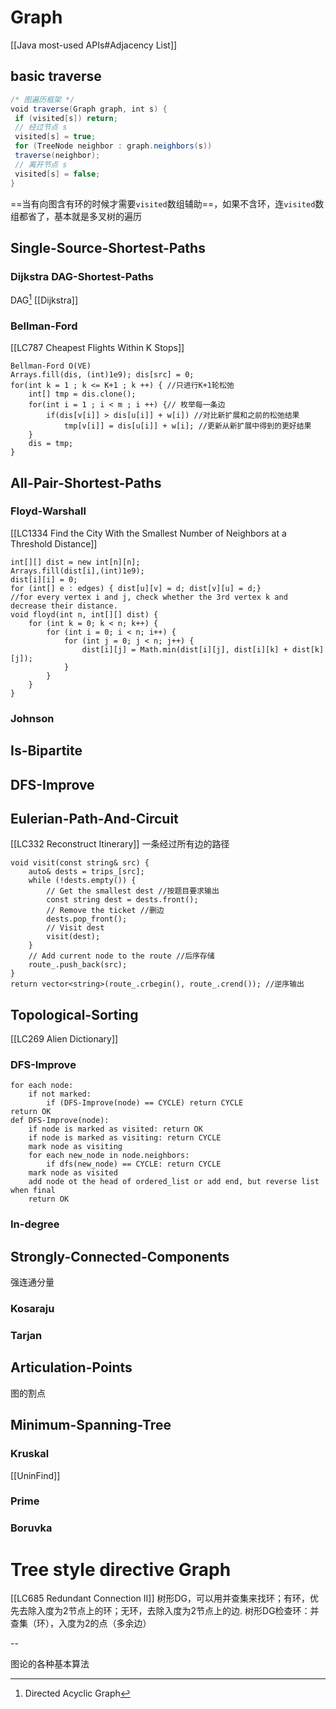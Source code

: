 # Graph
[[Java most-used APIs#Adjacency List]]

## basic traverse
```java
/* 图遍历框架 */  
void traverse(Graph graph, int s) {  
 if (visited[s]) return;  
 // 经过节点 s  
 visited[s] = true;  
 for (TreeNode neighbor : graph.neighbors(s))  
 traverse(neighbor);  
 // 离开节点 s  
 visited[s] = false;   
}
```
==当有向图含有环的时候才需要`visited`数组辅助==，如果不含环，连`visited`数组都省了，基本就是多叉树的遍历

## Single-Source-Shortest-Paths
### Dijkstra DAG-Shortest-Paths
DAG[^DAG]
[[Dijkstra]]
### Bellman-Ford
[[LC787 Cheapest Flights Within K Stops]]
```
Bellman-Ford O(VE)
Arrays.fill(dis, (int)1e9); dis[src] = 0;
for(int k = 1 ; k <= K+1 ; k ++) { //只进行K+1轮松弛
    int[] tmp = dis.clone();
    for(int i = 1 ; i < m ; i ++) {// 枚举每一条边
        if(dis[v[i]] > dis[u[i]] + w[i]) //对比新扩展和之前的松弛结果
            tmp[v[i]] = dis[u[i]] + w[i]; //更新从新扩展中得到的更好结果
    }
    dis = tmp;
}
```
## All-Pair-Shortest-Paths
### Floyd-Warshall
[[LC1334 Find the City With the Smallest Number of Neighbors at a Threshold Distance]]
```
int[][] dist = new int[n][n];            
Arrays.fill(dist[i],(int)1e9);
dist[i][i] = 0; 
for (int[] e : edges) { dist[u][v] = d; dist[v][u] = d;}
//for every vertex i and j, check whether the 3rd vertex k and decrease their distance.
void floyd(int n, int[][] dist) { 
	for (int k = 0; k < n; k++) {
		for (int i = 0; i < n; i++) {
			for (int j = 0; j < n; j++) {
				dist[i][j] = Math.min(dist[i][j], dist[i][k] + dist[k][j]);
			}
		}
	}
}
```
### Johnson
## Is-Bipartite

## DFS-Improve

## Eulerian-Path-And-Circuit
[[LC332 Reconstruct Itinerary]] 一条经过所有边的路径
```
void visit(const string& src) {
	auto& dests = trips_[src];
	while (!dests.empty()) {
		// Get the smallest dest //按题目要求输出
		const string dest = dests.front();
		// Remove the ticket //删边
		dests.pop_front();
		// Visit dest
		visit(dest);
	}
	// Add current node to the route //后序存储
	route_.push_back(src);
}
return vector<string>(route_.crbegin(), route_.crend()); //逆序输出
```

## Topological-Sorting
[[LC269 Alien Dictionary]]
### DFS-Improve
```
for each node:
    if not marked:
        if (DFS-Improve(node) == CYCLE) return CYCLE
return OK
def DFS-Improve(node):
    if node is marked as visited: return OK
    if node is marked as visiting: return CYCLE
    mark node as visiting
    for each new_node in node.neighbors:
        if dfs(new_node) == CYCLE: return CYCLE
    mark node as visited
    add node ot the head of ordered_list or add end, but reverse list when final
    return OK
```
### In-degree


## Strongly-Connected-Components
强连通分量
### Kosaraju
### Tarjan
## Articulation-Points
图的割点

## Minimum-Spanning-Tree
### Kruskal
[[UninFind]]
### Prime
### Boruvka

# Tree style directive Graph
[[LC685 Redundant Connection II]]
树形DG，可以用并查集来找环；有环，优先去除入度为2节点上的环；无环，去除入度为2节点上的边. 树形DG检查环：并查集（环），入度为2的点（多余边）

--

图论的各种基本算法

[^DAG]:Directed Acyclic Graph